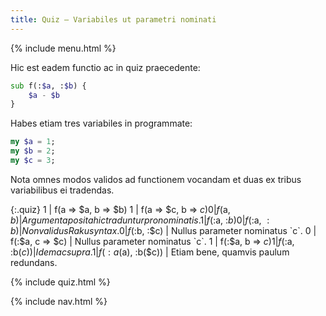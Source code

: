 ```yaml
---
title: Quiz — Variabiles ut parametri nominati
---
```


{% include menu.html %}

Hic est eadem functio ac in quiz praecedente:

```raku
sub f(:$a, :$b) {
    $a - $b
}
```

Habes etiam tres variabiles in programmate:

```raku
my $a = 1;
my $b = 2;
my $c = 3;
```

Nota omnes modos validos ad functionem vocandam et duas ex tribus variabilibus ei tradendas.

{:.quiz}
1 | f(a => $a, b => $b)
1 | f(a => $c, b => $c)
0 | f($a, $b) | Argumenta posita hic traduntur pro nominatis.
1 | f(:$a, :$b)
0 | f($:a, $:b) | Non validus Raku syntax.
0 | f(:$b, :$c) | Nullus parameter nominatus `c`.
0 | f(:$a, c => $c) | Nullus parameter nominatus `c`.
1 | f(:$a, b => $c)
1 | f(:$a, :b($c)) | Idem ac supra.
1 | f(:a($a), :b($c)) | Etiam bene, quamvis paulum redundans.


{% include quiz.html %}

{% include nav.html %}